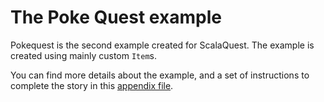 # The Poke Quest example

Pokequest is the second example created for ScalaQuest. The example is created
using mainly custom `Item`s.

You can find more details about the example, and a set of instructions to complete
the story in this [appendix file](https://scalaquest.github.io/Reports/appendix/appendix.html).
